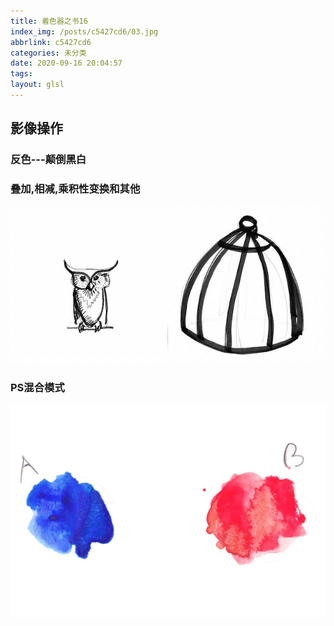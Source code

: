```yaml
---
title: 着色器之书16
index_img: /posts/c5427cd6/03.jpg
abbrlink: c5427cd6
categories: 未分类
date: 2020-09-16 20:04:57
tags:
layout: glsl
---
```


## 影像操作


### 反色---颠倒黑白

<div class="container" style="margin:0;padding:0">
    <div class="codeAndCanvas" data="/blog/glsl/16/inv.frag" data-textures="/blog/images/00.jpg,/blog/images/01.jpg"
    style="width:100%;height:auto;margin-bottom:10px"></div>
</div>

### 叠加,相减,乘积性变换和其他

![](%E7%9D%80%E8%89%B2%E5%99%A8%E4%B9%8B%E4%B9%A616/02.jpg)

<div class="container" style="margin:0;padding:0">
    <div class="codeAndCanvas" data="/blog/glsl/16/operations.frag" data-textures="/blog/images/00.jpg,/blog/images/01.jpg"
    style="width:100%;height:auto;margin-bottom:10px"></div>
</div>

### PS混合模式

![](%E7%9D%80%E8%89%B2%E5%99%A8%E4%B9%8B%E4%B9%A616/03.jpg)

<div class="container" style="margin:0;padding:0">
    <div class="codeAndCanvas" data="/blog/glsl/16/blend.frag" data-textures="/blog/images/04.jpg,/blog/images/05.jpg"
    style="width:100%;height:auto;margin-bottom:10px"></div>
</div>


